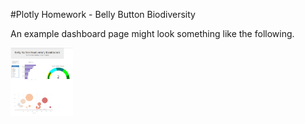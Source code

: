 #Plotly Homework - Belly Button Biodiversity

An example dashboard page might look something like the following.

<img src='image/Dashboard.PNG' width='100' hight='100'>
